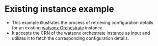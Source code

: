 # Existing instance example

- This example illustrates the process of retrieving configuration details for an existing [watsonx Orchestrate](https://github.com/terraform-ibm-modules/terraform-ibm-watsonx-orchestrate) instance.
- It accepts the CRN of the watsonx orchestrate instance as input and utilizes it to fetch the corresponding configuration details.
